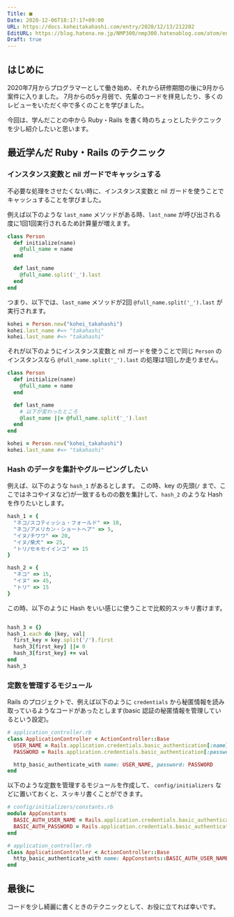 ```yaml
---
Title: ■
Date: 2020-12-06T18:17:17+09:00
URL: https://docs.koheitakahashi.com/entry/2020/12/13/212202
EditURL: https://blog.hatena.ne.jp/NMP300/nmp300.hatenablog.com/atom/entry/26006613661296213
Draft: true
---
```


## はじめに
2020年7月からプログラマーとして働き始め、それから研修期間の後に9月から案件に入りました。
7月からの5ヶ月弱で、先輩のコードを拝見したり、多くのレビューをいただく中で多くのことを学びました。

今回は、学んだことの中から Ruby・Rails を書く時のちょっとしたテクニックを少し紹介したいと思います。

## 最近学んだ Ruby・Rails のテクニック
### インスタンス変数と nil ガードでキャッシュする
不必要な処理をさせたくない時に、インスタンス変数と nil ガードを使うことでキャッシュすることを学びました。

例えば以下のような `last_name` メソッドがある時、`last_name` が呼び出される度に1回1回実行されるため計算量が増えます。

```ruby
class Person
  def initialize(name)
    @full_name = name
  end

  def last_name
    @full_name.split('_').last
  end
end
```

つまり、以下では、`last_name` メソッドが2回 `@full_name.split('_').last` が実行されます。

```ruby
kohei = Person.new("kohei_takahashi")
kohei.last_name #=> "takahashi"
kohei.last_name #=> "takahashi"
```

それが以下のようにインスタンス変数と nil ガードを使うことで同じ `Person` のインスタンスなら `@full_name.split('_').last` の処理は1回しか走りません。

```ruby
class Person
  def initialize(name)
    @full_name = name
  end

  def last_name
    # 以下が変わったところ
    @last_name ||= @full_name.split('_').last
  end
end

kohei = Person.new("kohei_takahashi")
kohei.last_name #=> "takahashi"
```

### Hash のデータを集計やグルーピングしたい
例えば、以下のような `hash_1` があるとします。
この時、key の先頭(`/` まで、ここではネコやイヌなど)が一致するものの数を集計して、`hash_2` のような Hash を作りたいとします。

```ruby
hash_1 = {
  "ネコ/スコティッシュ・フォールド" => 10,
  "ネコ/アメリカン・ショートヘア" => 5,
  "イヌ/チワワ" => 20,
  "イヌ/柴犬" => 25,
  "トリ/セキセイインコ" => 15
}

hash_2 = {
  "ネコ" => 15,
  "イヌ" => 45,
  "トリ" => 15
}
```

この時、以下のように Hash をいい感じに使うことで比較的スッキリ書けます。

```ruby

hash_3 = {}
hash_1.each do |key, val|
  first_key = key.split('/').first
  hash_3[first_key] ||= 0
  hash_3[first_key] += val
end
hash_3
```

### 定数を管理するモジュール
Rails のプロジェクトで、例えば以下のように `credentials` から秘匿情報を読み取っているようなコードがあったとします(basic 認証の秘匿情報を管理しているという設定)。

```ruby
# application_controller.rb
class ApplicationController < ActionController::Base
  USER_NAME = Rails.application.credentials.basic_authentication[:name]
  PASSWORD = Rails.application.credentials.basic_authentication[:password]

  http_basic_authenticate_with name: USER_NAME, password: PASSWORD
end
```

以下のような定数を管理するモジュールを作成して、 `config/initializers` などに置いておくと、スッキリ書くことができます。

```ruby
# config/initializers/constants.rb
module AppConstants
  BASIC_AUTH_USER_NAME = Rails.application.credentials.basic_authentication[:name]
  BASIC_AUTH_PASSWORD = Rails.application.credentials.basic_authentication[:password]
end

# application_controller.rb
class ApplicationController < ActionController::Base
  http_basic_authenticate_with name: AppConstants::BASIC_AUTH_USER_NAME, password: AppConstans::BASIC_AUTH_PASSWORD
end
```

## 最後に
コードを少し綺麗に書くときのテクニックとして、お役に立てれば幸いです。
